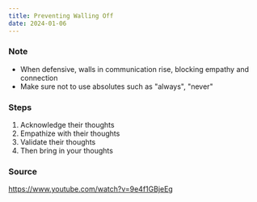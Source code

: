 ```yaml
---
title: Preventing Walling Off
date: 2024-01-06
---
```

### Note
- When defensive, walls in communication rise, blocking empathy and connection
- Make sure not to use absolutes such as "always", "never"
### Steps
1. Acknowledge their thoughts
2. Empathize with their thoughts
3. Validate their thoughts
4. Then bring in your thoughts

### Source
https://www.youtube.com/watch?v=9e4f1GBjeEg